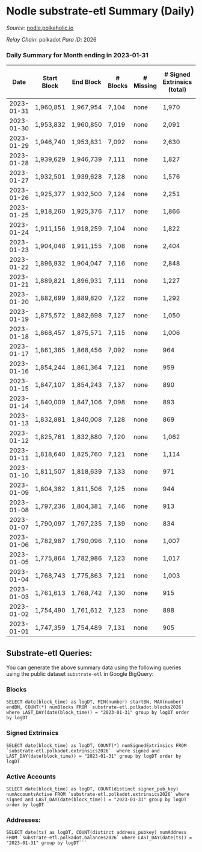 # Nodle substrate-etl Summary (Daily)

_Source_: [nodle.polkaholic.io](https://nodle.polkaholic.io)

*Relay Chain*: polkadot
*Para ID*: 2026



### Daily Summary for Month ending in 2023-01-31


| Date | Start Block | End Block | # Blocks | # Missing | # Signed Extrinsics (total) | # Active Accounts | # Addresses with Balances | # Events | # Transfers | # XCM Transfers In | # XCM Transfers Out |
| ---- | ----------- | --------- | -------- | --------- | --------------------------- | ----------------- | ------------------------- | -------- | ----------- | ------------------ | ------------------- |
| 2023-01-31 | 1,960,851 | 1,967,954 | 7,104 | none  | 1,970 | 1,337 | 684,937 | 134,833 | 106,205  |   |   |
| 2023-01-30 | 1,953,832 | 1,960,850 | 7,019 | none  | 2,091 | 1,475 | 684,104 | 134,315 | 104,566  |   |   |
| 2023-01-29 | 1,946,740 | 1,953,831 | 7,092 | none  | 2,630 | 2,089 | 682,943 | 131,680 | 98,916  |   |   |
| 2023-01-28 | 1,939,629 | 1,946,739 | 7,111 | none  | 1,827 | 1,314 | 682,062 | 123,755 | 95,091  |   |   |
| 2023-01-27 | 1,932,501 | 1,939,628 | 7,128 | none  | 1,576 | 1,201 | 680,763 | 116,105 | 89,144  |   |   |
| 2023-01-26 | 1,925,377 | 1,932,500 | 7,124 | none  | 2,251 | 1,748 | 679,592 | 115,575 | 83,569  |   |   |
| 2023-01-25 | 1,918,260 | 1,925,376 | 7,117 | none  | 1,866 | 1,426 | 678,214 | 104,563 | 76,066  |   |   |
| 2023-01-24 | 1,911,156 | 1,918,259 | 7,104 | none  | 1,822 | 1,344 | 677,219 | 105,544 | 77,296  |   |   |
| 2023-01-23 | 1,904,048 | 1,911,155 | 7,108 | none  | 2,404 | 1,722 | 676,201 | 112,717 | 79,628  |   |   |
| 2023-01-22 | 1,896,932 | 1,904,047 | 7,116 | none  | 2,848 | 1,986 | 674,775 | 113,331 | 76,704  |   |   |
| 2023-01-21 | 1,889,821 | 1,896,931 | 7,111 | none  | 1,227 | 814 | 672,948 | 96,626 | 72,800  |   |   |
| 2023-01-20 | 1,882,699 | 1,889,820 | 7,122 | none  | 1,292 | 876 | 672,190 | 101,058 | 77,213  |   |   |
| 2023-01-19 | 1,875,572 | 1,882,698 | 7,127 | none  | 1,050 | 656 | 671,603 | 100,560 | 78,309  |   |   |
| 2023-01-18 | 1,868,457 | 1,875,571 | 7,115 | none  | 1,006 | 681 | 671,024 | 100,649 | 78,841  |   |   |
| 2023-01-17 | 1,861,365 | 1,868,456 | 7,092 | none  | 964 | 640 | 670,441 | 100,405 | 79,029  |   |   |
| 2023-01-16 | 1,854,244 | 1,861,364 | 7,121 | none  | 959 | 632 | 669,910 | 100,576 | 79,168  |   |   |
| 2023-01-15 | 1,847,107 | 1,854,243 | 7,137 | none  | 890 | 605 | 669,428 | 95,969 | 75,082  |   |   |
| 2023-01-14 | 1,840,009 | 1,847,106 | 7,098 | none  | 893 | 617 | 668,941 | 95,089 | 74,284  |   |   |
| 2023-01-13 | 1,832,881 | 1,840,008 | 7,128 | none  | 869 | 603 | 668,494 | 97,203 | 76,355  |   |   |
| 2023-01-12 | 1,825,761 | 1,832,880 | 7,120 | none  | 1,062 | 782 | 667,954 | 101,588 | 78,455  |   |   |
| 2023-01-11 | 1,818,640 | 1,825,760 | 7,121 | none  | 1,114 | 752 | 667,310 | 101,484 | 79,141  |   |   |
| 2023-01-10 | 1,811,507 | 1,818,639 | 7,133 | none  | 971 | 651 | 666,895 | 99,813 | 78,541  |   |   |
| 2023-01-09 | 1,804,382 | 1,811,506 | 7,125 | none  | 944 | 616 | 666,501 | 97,568 | 76,217  |   |   |
| 2023-01-08 | 1,797,236 | 1,804,381 | 7,146 | none  | 913 | 618 | 666,129 | 94,572 | 73,322  |   |   |
| 2023-01-07 | 1,790,097 | 1,797,235 | 7,139 | none  | 834 | 542 | 665,660 | 94,554 | 73,964  |   |   |
| 2023-01-06 | 1,782,987 | 1,790,096 | 7,110 | none  | 1,007 | 594 | 665,247 | 97,435 | 75,604  |   |   |
| 2023-01-05 | 1,775,864 | 1,782,986 | 7,123 | none  | 1,017 | 600 | 664,755 | 95,891 | 74,018  |   |   |
| 2023-01-04 | 1,768,743 | 1,775,863 | 7,121 | none  | 1,003 | 655 | 664,266 | 97,465 | 75,686  |   |   |
| 2023-01-03 | 1,761,613 | 1,768,742 | 7,130 | none  | 915 | 644 | 663,825 | 95,759 | 74,757  |   |   |
| 2023-01-02 | 1,754,490 | 1,761,612 | 7,123 | none  | 898 | 625 | 663,408 | 92,283 | 71,389  |   |   |
| 2023-01-01 | 1,747,359 | 1,754,489 | 7,131 | none  | 905 | 624 | 662,984 | 89,229 | 68,318  |   |   |

## Substrate-etl Queries:
You can generate the above summary data using the following queries using the public dataset `substrate-etl` in Google BigQuery:


### Blocks
```
SELECT date(block_time) as logDT, MIN(number) startBN, MAX(number) endBN, COUNT(*) numBlocks FROM `substrate-etl.polkadot.blocks2026`  where LAST_DAY(date(block_time)) = "2023-01-31" group by logDT order by logDT
```


### Signed Extrinsics
```
SELECT date(block_time) as logDT, COUNT(*) numSignedExtrinsics FROM `substrate-etl.polkadot.extrinsics2026`  where signed and LAST_DAY(date(block_time)) = "2023-01-31" group by logDT order by logDT
```


### Active Accounts
```
SELECT date(block_time) as logDT, COUNT(distinct signer_pub_key) numAccountsActive FROM `substrate-etl.polkadot.extrinsics2026` where signed and LAST_DAY(date(block_time)) = "2023-01-31" group by logDT order by logDT
```


### Addresses:
```
SELECT date(ts) as logDT, COUNT(distinct address_pubkey) numAddress FROM `substrate-etl.polkadot.balances2026` where LAST_DAY(date(ts)) = "2023-01-31" group by logDT```

